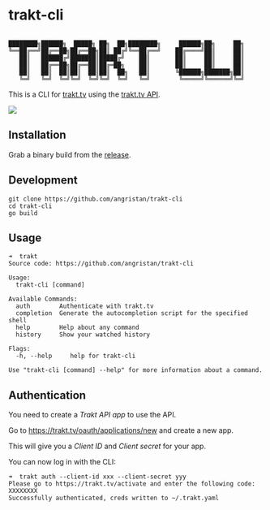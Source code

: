 # trakt-cli

```

████████╗██████╗  █████╗ ██╗  ██╗████████╗     ██████╗██╗     ██╗
╚══██╔══╝██╔══██╗██╔══██╗██║ ██╔╝╚══██╔══╝    ██╔════╝██║     ██║
   ██║   ██████╔╝███████║█████╔╝    ██║       ██║     ██║     ██║
   ██║   ██╔══██╗██╔══██║██╔═██╗    ██║       ██║     ██║     ██║
   ██║   ██║  ██║██║  ██║██║  ██╗   ██║       ╚██████╗███████╗██║
   ╚═╝   ╚═╝  ╚═╝╚═╝  ╚═╝╚═╝  ╚═╝   ╚═╝        ╚═════╝╚══════╝╚═╝
```

This is a CLI for [trakt.tv](https://trakt.tv) using the [trakt.tv API](https://trakt.docs.apiary.io/).

![](https://user-images.githubusercontent.com/11699655/154494260-d3ff23ec-72b2-45e4-9f39-41f52119621b.png)

## Installation

Grab a binary build from the [release](https://github.com/angristan/trakt-cli/releases).

## Development

```
git clone https://github.com/angristan/trakt-cli
cd trakt-cli
go build
```

## Usage

```
➜  trakt
Source code: https://github.com/angristan/trakt-cli

Usage:
  trakt-cli [command]

Available Commands:
  auth        Authenticate with trakt.tv
  completion  Generate the autocompletion script for the specified shell
  help        Help about any command
  history     Show your watched history

Flags:
  -h, --help     help for trakt-cli

Use "trakt-cli [command] --help" for more information about a command.
```

## Authentication

You need to create a _Trakt API app_ to use the API.

Go to https://trakt.tv/oauth/applications/new and create a new app.

This will give you a _Client ID_ and _Client secret_ for your app.

You can now log in with the CLI:

```
➜  trakt auth --client-id xxx --client-secret yyy
Please go to https://trakt.tv/activate and enter the following code: XXXXXXXX
Successfully authenticated, creds written to ~/.trakt.yaml
```
